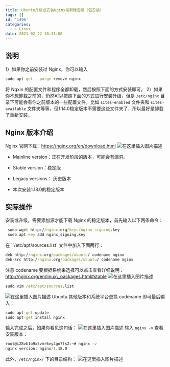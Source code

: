 ```yaml
---
title: Ubuntu升级或安装Nginx最新稳定版（包安装）
tags: []
id: '1496'
categories:
  - - Linux
date: 2021-02-22 10:31:00
---
```


## 说明

1）如果你之前安装过 Nginx，你可以输入

```cmd
sudo apt-get --purge remove nginx
```

将 Ngxin 的配置文件和程序全都卸载，然后按照下面的方式安装即可。 2）如果你不想卸载之前的，仍然可以按照下面的方式进行安装升级，但是 `/etc/nginx` 目录下可能会有你之前版本的一些配置文件，比如 `sites-enabled` 文件夹和 `sites-available` 文件夹等等，但1.14.0稳定版本不需要这些文件夹了，所以最好是卸载了重新安装。

## Nginx 版本介绍

Nginx 官网下载：https://nginx.org/en/download.html ![在这里插入图片描述](https://img-blog.csdnimg.cn/20210222101835719.png?x-oss-process=image/watermark,type_ZmFuZ3poZW5naGVpdGk,shadow_10,text_aHR0cHM6Ly9ibG9nLmNzZG4ubmV0L3FxXzMzMjU0NzY2,size_16,color_FFFFFF,t_70)

*   Mainline version：正在开发阶段的版本，可能会有漏洞。
*   Stable version：稳定版
*   Legacy versions： 历史版本
    
*   本次安装1.18.0的稳定版本
    

## 实际操作

安装或升级，需要添加源才能下载 Nginx 的稳定版本，首先输入以下两条命令：

```cmd
 sudo wget http://nginx.org/keys/nginx_signing.key
 sudo apt-key add nginx_signing.key
```

在 \`\`/etc/apt/sources.list\` 文件中加入下面两行：

```cmd
deb http://nginx.org/packages/ubuntu/ codename nginx
deb-src http://nginx.org/packages/ubuntu/ codename nginx
```

注意 codename 要根据系统来选择可以点击查看详细说明：http://nginx.org/en/linux\_packages.html#stable ![在这里插入图片描述](https://img-blog.csdnimg.cn/20210222102338446.png?x-oss-process=image/watermark,type_ZmFuZ3poZW5naGVpdGk,shadow_10,text_aHR0cHM6Ly9ibG9nLmNzZG4ubmV0L3FxXzMzMjU0NzY2,size_16,color_FFFFFF,t_70)

```cmd
sudo vim /etc/apt/sources.list
```

![在这里插入图片描述](https://img-blog.csdnimg.cn/20210222102608419.png?x-oss-process=image/watermark,type_ZmFuZ3poZW5naGVpdGk,shadow_10,text_aHR0cHM6Ly9ibG9nLmNzZG4ubmV0L3FxXzMzMjU0NzY2,size_16,color_FFFFFF,t_70) Ubuntu 其他版本和系统平台更换 codename 即可最后输入：

```cmd
sudo apt-get update
sudo apt-get install nginx
```

输入完成之后，如果你看见这句话： ![在这里插入图片描述](https://img-blog.csdnimg.cn/20210222105728738.png?x-oss-process=image/watermark,type_ZmFuZ3poZW5naGVpdGk,shadow_10,text_aHR0cHM6Ly9ibG9nLmNzZG4ubmV0L3FxXzMzMjU0NzY2,size_16,color_FFFFFF,t_70) 输入 `nginx -v` 查看安装版本：

```cmd
root@iZ8vb1o9x5vmr6vy4go7tsZ:~# nginx -v
nginx version: nginx/1.18.0
```

此外，`/etc/nginx/` 下的目录结构： ![在这里插入图片描述](https://img-blog.csdnimg.cn/20210222103032623.png?x-oss-process=image/watermark,type_ZmFuZ3poZW5naGVpdGk,shadow_10,text_aHR0cHM6Ly9ibG9nLmNzZG4ubmV0L3FxXzMzMjU0NzY2,size_16,color_FFFFFF,t_70)